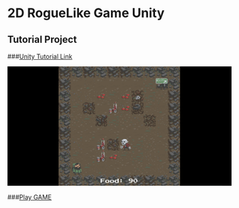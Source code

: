 # 2D RogueLike Game Unity

## Tutorial Project

###[Unity Tutorial Link](https://unity3d.com/ru/learn/tutorials/s/2d-roguelike-tutorial)

![](/2D_ROGUE_LIKE_GAME_UNITY.gif?raw=true 'ROGUE_LIKE_GAME')

###[Play GAME](http://htmlpreview.github.io/?https://github.com/TARTIGA/2DRogueLikeGame_Unity/blob/master/WEBGL_2D_ROGUE_LIKE/index.html)

